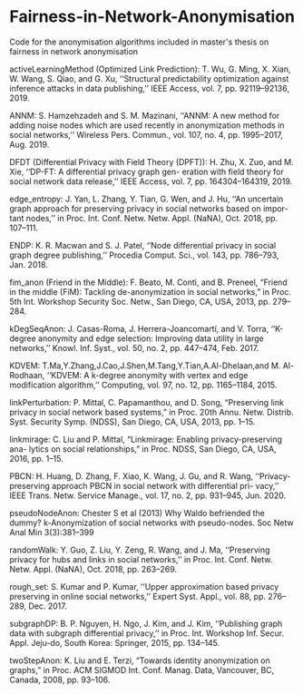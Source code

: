 # Fairness-in-Network-Anonymisation
Code for the anonymisation algorithms included in master's thesis on fairness in network anonymisation

activeLearningMethod (Optimized Link Prediction): T. Wu, G. Ming, X. Xian, W. Wang, S. Qiao, and G. Xu, ‘‘Structural predictability optimization against inference attacks in data publishing,’’ IEEE Access, vol. 7, pp. 92119–92136, 2019.

ANNM: S. Hamzehzadeh and S. M. Mazinani, ‘‘ANNM: A new method for adding noise nodes which are used recently in anonymization methods in social networks,’’ Wireless Pers. Commun., vol. 107, no. 4, pp. 1995–2017, Aug. 2019.

DFDT (Differential Privacy with Field Theory (DPFT)): H. Zhu, X. Zuo, and M. Xie, ‘‘DP-FT: A differential privacy graph gen- eration with field theory for social network data release,’’ IEEE Access, vol. 7, pp. 164304–164319, 2019.

edge_entropy: J. Yan, L. Zhang, Y. Tian, G. Wen, and J. Hu, ‘‘An uncertain graph approach for preserving privacy in social networks based on impor- tant nodes,’’ in Proc. Int. Conf. Netw. Netw. Appl. (NaNA), Oct. 2018, pp. 107–111.

ENDP: K. R. Macwan and S. J. Patel, ‘‘Node differential privacy in social graph degree publishing,’’ Procedia Comput. Sci., vol. 143, pp. 786–793, Jan. 2018.

fim_anon (Friend in the Middle): F. Beato, M. Conti, and B. Preneel, “Friend in the middle (FiM): Tackling de-anonymization in social networks,” in Proc. 5th Int. Workshop Security Soc. Netw., San Diego, CA, USA, 2013, pp. 279–284.

kDegSeqAnon: J. Casas-Roma, J. Herrera-Joancomartí, and V. Torra, ‘‘K-degree anonymity and edge selection: Improving data utility in large networks,’’ Knowl. Inf. Syst., vol. 50, no. 2, pp. 447–474, Feb. 2017.

KDVEM: T.Ma,Y.Zhang,J.Cao,J.Shen,M.Tang,Y.Tian,A.Al-Dhelaan,and M. Al-Rodhaan, ‘‘KDVEM: A k-degree anonymity with vertex and edge modification algorithm,’’ Computing, vol. 97, no. 12, pp. 1165–1184, 2015.

linkPerturbation: P. Mittal, C. Papamanthou, and D. Song, “Preserving link privacy in social network based systems,” in Proc. 20th Annu. Netw. Distrib. Syst. Security Symp. (NDSS), San Diego, CA, USA, 2013, pp. 1–15.

linkmirage: C. Liu and P. Mittal, “Linkmirage: Enabling privacy-preserving ana- lytics on social relationships,” in Proc. NDSS, San Diego, CA, USA, 2016, pp. 1–15.

PBCN: H. Huang, D. Zhang, F. Xiao, K. Wang, J. Gu, and R. Wang, ‘‘Privacy- preserving approach PBCN in social network with differential pri- vacy,’’ IEEE Trans. Netw. Service Manage., vol. 17, no. 2, pp. 931–945, Jun. 2020.

pseudoNodeAnon: Chester S et al (2013) Why Waldo befriended the dummy? k-Anonymization of social networks with pseudo-nodes. Soc Netw Anal Min 3(3):381–399

randomWalk: Y. Guo, Z. Liu, Y. Zeng, R. Wang, and J. Ma, ‘‘Preserving privacy for hubs and links in social networks,’’ in Proc. Int. Conf. Netw. Netw. Appl. (NaNA), Oct. 2018, pp. 263–269.

rough_set: S. Kumar and P. Kumar, ’’Upper approximation based privacy preserving in online social networks,’’ Expert Syst. Appl., vol. 88, pp. 276–289, Dec. 2017.

subgraphDP: B. P. Nguyen, H. Ngo, J. Kim, and J. Kim, ‘‘Publishing graph data with subgraph differential privacy,’’ in Proc. Int. Workshop Inf. Secur. Appl. Jeju-do, South Korea: Springer, 2015, pp. 134–145.

twoStepAnon: K. Liu and E. Terzi, “Towards identity anonymization on graphs,” in Proc. ACM SIGMOD Int. Conf. Manag. Data, Vancouver, BC, Canada, 2008, pp. 93–106.	
